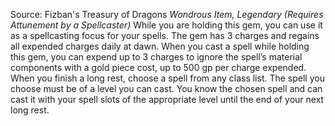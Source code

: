 Source: Fizban's Treasury of Dragons
*Wondrous Item, Legendary (Requires Attunement by a Spellcaster)*
While you are holding this gem, you can use it as a spellcasting focus for your spells.
The gem has 3 charges and regains all expended charges daily at dawn. When you cast a spell while holding this gem, you can expend up to 3 charges to ignore the spell’s material components with a gold piece cost, up to 500 gp per charge expended.
When you finish a long rest, choose a spell from any class list. The spell you choose must be of a level you can cast. You know the chosen spell and can cast it with your spell slots of the appropriate level until the end of your next long rest.